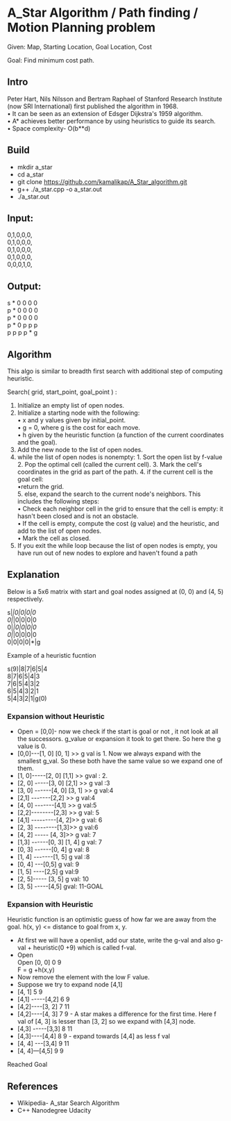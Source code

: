# A_Star Algorithm / Path finding / Motion Planning problem

Given: Map, Starting Location, Goal Location, Cost

Goal: Find minimum cost path.


## Intro
Peter Hart, Nils Nilsson and Bertram Raphael of Stanford Research Institute (now SRI International)
first published the algorithm in 1968.</br>
• It can be seen as an extension of Edsger Dijkstra's 1959 algorithm.</br> 
• A* achieves better performance by using heuristics to guide its search.</br>
• Space complexity- O(b**d)


## Build
* mkdir a_star
* cd a_star
* git clone https://github.com/kamalikap/A_Star_algorithm.git
* g++ ./a_star.cpp -o a_star.out
* ./a_star.out


## Input:
0,1,0,0,0,</br>
0,1,0,0,0,</br>
0,1,0,0,0,</br>
0,1,0,0,0,</br>
0,0,0,1,0,</br>

## Output:
s * 0 0 0 0 </br>
p * 0 0 0 0 </br>
p * 0 0 0 0 </br>
p * 0 p p p </br>
p p p p * g </br>


## Algorithm
This algo is similar to breadth first search with additional step of computing heuristic.

Search( grid, start_point, goal_point ) :
1. Initialize an empty list of open nodes.
2. Initialize a starting node with the following:</br>
        • x and y values given by initial_point.</br>
        • g = 0, where g is the cost for each move.</br>
        • h given by the heuristic function (a function of the current coordinates and the goal).
3. Add the new node to the list of open nodes.
4. while the list of open nodes is nonempty:
        1. Sort the open list by f-value
        2. Pop the optimal cell (called the current cell).
        3. Mark the cell's coordinates in the grid as part of the path.
        4. if the current cell is the goal cell:</br>
                •return the grid.</br>
        5. else, expand the search to the current node's neighbors. This includes the following steps:</br>
                • Check each neighbor cell in the grid to ensure that the cell is empty: it hasn't been closed and is not an obstacle.</br>
                • If the cell is empty, compute the cost (g value) and the heuristic, and add to the list of open nodes.</br>
                • Mark the cell as closed.
5. If you exit the while loop because the list of open nodes is empty, you have run out of new nodes to explore and haven't found a path


## Explanation

Below is a 5x6 matrix with start and goal nodes assigned at (0, 0) and (4, 5) respectively. </br>

s|*|0|0|0|0</br>
0|*|0|0|0|0</br>
0|*|0|0|0|0</br>
0|*|0|0|0|0</br>
0|0|0|0|*|g</br>

Example of a heuristic fucntion</br>

s(9)|8|7|6|5|4</br>
8|7|6|5|4|3</br>
7|6|5|4|3|2</br>
6|5|4|3|2|1</br>
5|4|3|2|1|g(0)</br>


### Expansion without Heuristic
* Open = [0,0]- now we check if the start is goal or not , it not look at all the successors. 
g_value or expansion it took to get there. So here the g value is 0.
* [0,0]---[1, 0] [0, 1] >>  g val  is 1. 
Now we always expand with the smallest g_val. So these both have the same value so we expand one of them.
* [1, 0]-----[2, 0]  [1,1]  >> gval : 2.
* [2, 0] -----[3, 0]  [2,1] >> g val :3
* [3, 0] ------[4, 0]  [3, 1]  >> g val:4
* [2,1] -------[2,2] >> g val:4
* [4, 0] -------[4,1] >>  g val:5
* [2,2]--------[2,3]  >> g val: 5
* [4,1] ---------[4, 2]>> g val: 6
* [2, 3] --------[1,3]>> g val:6
* [4, 2] ----- [4, 3]>> g val: 7
* [1,3] ------[0, 3]  [1, 4] g val: 7
* [0, 3] ------[0, 4] g val: 8
* [1, 4] -------[1, 5] g val :8
* [0, 4] ---[0,5] g val: 9
* [1, 5] ----[2,5] g val:9
* [2, 5]----- [3, 5] g val: 10
* [3, 5] -----[4,5] gval: 11-GOAL


### Expansion with Heuristic
Heuristic function is an optimistic guess of how far we are away from the goal.
h(x, y) <= distance to goal from x, y.

* At first we will have a openlist, add our state, write the g-val and also 
g-val + heuristic(0 +9) which is called f-val.
* Open <State>  <g val>  <f val> </br>
Open [0, 0] 0  9 </br>
F = g +h(x,y)
* Now remove the element with the low F value.
* Suppose we try to expand node [4,1]
* [4, 1] 5 9
* [4,1] -----[4,2] 6 9
* [4,2]----[3, 2] 7 11
* [4,2]----[4, 3] 7  9   - A star makes a difference for the first time. Here f val of [4, 3] is lesser than [3, 2] so we expand with [4,3] node.
* [4,3] -----[3,3] 8 11
* [4,3]----[4,4] 8 9       - expand towards [4,4] as less f val
* [4, 4] ---[3,4] 9 11
* [4, 4]—[4,5] 9  9

Reached Goal


## References
* Wikipedia- A_star Search Algorithm
* C++ Nanodegree Udacity
